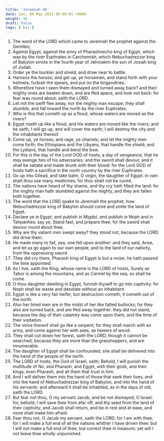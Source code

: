 ```yaml
---
title: 'Jeremiah 46'
date: Sun, 09 May 2021 00:00:01 +0000
weight: 46
draft: false
tags: ['kjv'] 
---
```


1. The word of the LORD which came to Jeremiah the prophet against the Gentiles;
2. Against Egypt, against the army of Pharaohnecho king of Egypt, which was by the river Euphrates in Carchemish, which Nebuchadrezzar king of Babylon smote in the fourth year of Jehoiakim the son of Josiah king of Judah.
3. Order ye the buckler and shield, and draw near to battle.
4. Harness the horses; and get up, ye horsemen, and stand forth with your helmets; furbish the spears, and put on the brigandines.
5. Wherefore have I seen them dismayed and turned away back? and their mighty ones are beaten down, and are fled apace, and look not back: for fear was round about, saith the LORD.
6. Let not the swift flee away, nor the mighty man escape; they shall stumble, and fall toward the north by the river Euphrates.
7. Who is this that cometh up as a flood, whose waters are moved as the rivers?
8. Egypt riseth up like a flood, and his waters are moved like the rivers; and he saith, I will go up, and will cover the earth; I will destroy the city and the inhabitants thereof.
9. Come up, ye horses; and rage, ye chariots; and let the mighty men come forth; the Ethiopians and the Libyans, that handle the shield; and the Lydians, that handle and bend the bow.
10. For this is the day of the Lord GOD of hosts, a day of vengeance, that he may avenge him of his adversaries: and the sword shall devour, and it shall be satiate and made drunk with their blood: for the Lord GOD of hosts hath a sacrifice in the north country by the river Euphrates.
11. Go up into Gilead, and take balm, O virgin, the daughter of Egypt: in vain shalt thou use many medicines; for thou shalt not be cured.
12. The nations have heard of thy shame, and thy cry hath filled the land: for the mighty man hath stumbled against the mighty, and they are fallen both together.
13. The word that the LORD spake to Jeremiah the prophet, how Nebuchadrezzar king of Babylon should come and smite the land of Egypt.
14. Declare ye in Egypt, and publish in Migdol, and publish in Noph and in Tahpanhes: say ye, Stand fast, and prepare thee; for the sword shall devour round about thee.
15. Why are thy valiant men swept away? they stood not, because the LORD did drive them.
16. He made many to fall, yea, one fell upon another: and they said, Arise, and let us go again to our own people, and to the land of our nativity, from the oppressing sword.
17. They did cry there, Pharaoh king of Egypt is but a noise; he hath passed the time appointed.
18. As I live, saith the King, whose name is the LORD of hosts, Surely as Tabor is among the mountains, and as Carmel by the sea, so shall he come.
19. O thou daughter dwelling in Egypt, furnish thyself to go into captivity: for Noph shall be waste and desolate without an inhabitant.
20. Egypt is like a very fair heifer, but destruction cometh; it cometh out of the north.
21. Also her hired men are in the midst of her like fatted bullocks; for they also are turned back, and are fled away together: they did not stand, because the day of their calamity was come upon them, and the time of their visitation.
22. The voice thereof shall go like a serpent; for they shall march with an army, and come against her with axes, as hewers of wood.
23. They shall cut down her forest, saith the LORD, though it cannot be searched; because they are more than the grasshoppers, and are innumerable.
24. The daughter of Egypt shall be confounded; she shall be delivered into the hand of the people of the north.
25. The LORD of hosts, the God of Israel, saith; Behold, I will punish the multitude of No, and Pharaoh, and Egypt, with their gods, and their kings; even Pharaoh, and all them that trust in him:
26. And I will deliver them into the hand of those that seek their lives, and into the hand of Nebuchadrezzar king of Babylon, and into the hand of his servants: and afterward it shall be inhabited, as in the days of old, saith the LORD.
27. But fear not thou, O my servant Jacob, and be not dismayed, O Israel: for, behold, I will save thee from afar off, and thy seed from the land of their captivity; and Jacob shall return, and be in rest and at ease, and none shall make him afraid.
28. Fear thou not, O Jacob my servant, saith the LORD: for I am with thee; for I will make a full end of all the nations whither I have driven thee: but I will not make a full end of thee, but correct thee in measure; yet will I not leave thee wholly unpunished.
